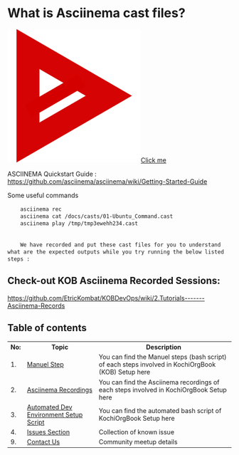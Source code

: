 # What is Asciinema cast files?


<a href="https://www.youtube.com/watch?v=d7pEklAsTow"><img src="https://github.com/EtricKombat/KOBDevOps/blob/master/docs/assets/5Pz7-WC6.png" width="300"/>Click me</a>

ASCIINEMA Quickstart Guide : https://github.com/asciinema/asciinema/wiki/Getting-Started-Guide

Some useful commands
       
        asciinema rec 
        asciinema cat /docs/casts/01-Ubuntu_Command.cast
        asciinema play /tmp/tmp3ewehh234.cast
        
        
        We have recorded and put these cast files for you to understand what are the expected outputs while you try running the below listed steps :
  
  ## Check-out KOB Asciinema Recorded Sessions:
  
  https://github.com/EtricKombat/KOBDevOps/wiki/2.Tutorials-------Asciinema-Records
  
  
  
  ## Table of contents
        
<table>
<tr><th>No:</th><th>Topic </th><th>Description</th></tr>
<tr><td>1.</td><td><a href="https://github.com/EtricKombat/KOBDevOps/wiki/1.Manuel-Steps-to-setup-KOB">Manuel Step</a></td><td>You can find the Manuel steps (bash script) of each steps involved in KochiOrgBook (KOB) Setup here</td></tr>
<tr><td>2.</td><td><a href="https://github.com/EtricKombat/KOBDevOps/wiki/2.Asciinema-Recordings">Asciinema Recordings</a></td><td>You can find the Asciinema recordings of each steps involved in KochiOrgBook Setup here</td></tr><tr><td>3.</td><td><a href="https://github.com/EtricKombat/KOBDevOps/wiki/3.Automated-Scripts">Automated Dev Environment Setup Script</a></td><td>You can find the automated bash script of KochiOrgBook Setup here</td></tr>

<tr><td>4.</td><td><a href="https://github.com/EtricKombat/KOBDevOps/issues?q=is%3Aissue+is%3Aclosed">Issues Section</a></td><td>Collection of known issue</td></tr>

<tr><td>9.</td><td><a href="https://github.com/EtricKombat/KOBDevOps/wiki/Contact-us">Contact Us</a></td><td>Community meetup details</td></tr>
